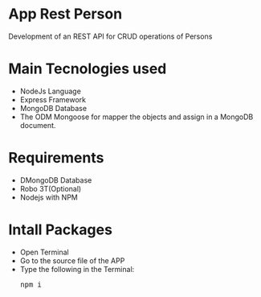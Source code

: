 # App Rest Person
Development of an REST API for CRUD operations of Persons

# Main Tecnologies used
- NodeJs Language
- Express Framework
- MongoDB Database
- The ODM Mongoose for mapper the objects and assign in a MongoDB document.

# Requirements
- DMongoDB Database
- Robo 3T(Optional)
- Nodejs with NPM

# Intall Packages
- Open Terminal
- Go to the source file of the APP
- Type the following in the Terminal:
	<pre name="code" class="bash hljs ">npm i</pre>


